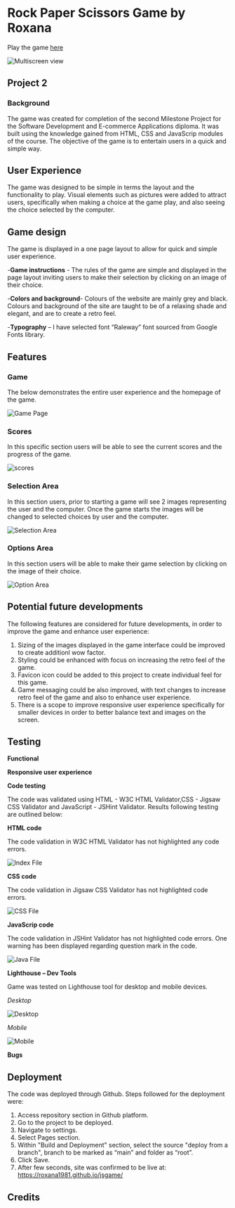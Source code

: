 # Rock Paper Scissors Game by Roxana

Play the game [here](https://roxana1981.github.io/jsgame/)

![Multiscreen view](assets/images/multi.JPG)

## Project 2

### Background

The game was created for completion of the second Milestone Project for the Software Development and E-commerce Applications diploma. It was built using the knowledge gained from HTML, CSS and JavaScrip modules of the course.
The objective of the game is to entertain users in a quick and simple way.

## User Experience 

The game was designed to be simple in terms the layout and the functionality to play. Visual elements such as pictures were added to attract users, specifically when making a choice at the game play, and also seeing the choice selected by the computer.

## Game design 

The game is displayed in a one page layout to allow for quick and simple user experience.

-**Game instructions** - The rules of the game are simple and displayed in the page layout inviting users to make their selection by clicking on an image of their choice.

-**Colors and background**- Colours of the website are mainly grey and black. Colours and background of the site are taught to be of a relaxing shade and elegant, and are to create a retro feel.

-**Typography** – I have selected font “Raleway” font sourced from Google Fonts library.

## Features 

### Game

The below demonstrates the entire user experience and the homepage of the game.

![Game Page](assets/images/page.JPG)

### Scores

In this specific section users will be able to see the current scores and the progress of the game.

![scores](assets/images/score.JPG)

### Selection Area

In this section users, prior to starting a game will see 2 images representing the user and the computer. Once the game starts the images will be changed to selected choices by user and the computer.

![Selection Area](assets/images/selection.JPG)

### Options Area

In this section users will be able to make their game selection by clicking on the image of their choice.

![Option Area](assets/images/options.JPG)

## Potential future developments

The following features are considered for future developments, in order to improve the game and enhance user experience:

1. Sizing of the images displayed in the game interface could be improved to create additionl wow factor.
2. Styling could be enhanced with focus on increasing the retro feel of the game.
3. Favicon icon could be added to this project to create individual feel for this game.
4. Game messaging could be also improved, with text changes to increase retro feel of the game and also to enhance user experience.
5. There is a scope to improve responsive user experience specifically for smaller devices in order to better balance text and images on the screen.

## Testing 

**Functional**

**Responsive user experience**

**Code testing**

The code was validated using HTML - W3C HTML Validator,CSS - Jigsaw CSS Validator and JavaScript - JSHint Validator.
Results following testing are outlined below:

**HTML code**

The code validation in W3C HTML Validator has not highlighted any code errors.

![Index File](assets/images/html.JPG)

**CSS code**

The code validation in Jigsaw CSS Validator has not highlighted code errors.

![CSS File](assets/images/css.JPG)

**JavaScrip code**

The code validation in JSHint Validator has not highlighted code errors. One warning has been displayed regarding question mark in the code.

![Java File](assets/images/javascript.JPG)

**Lighthouse – Dev Tools**

Game was tested on Lighthouse tool for desktop and mobile devices.

*Desktop*

![Desktop](assets/images/dlighthouse.JPG)

*Mobile*

![Mobile](assets/images/mlighthouse.JPG)

**Bugs**

## Deployment

The code was deployed through Github. Steps followed for the deployment were:

1. Access repository section in Github platform.
2. Go to the project to be deployed.
3. Navigate to settings.
4. Select Pages section.
5. Within "Build and Deployment" section, select the source "deploy from a branch", branch to be marked as “main” and folder as “root”.
6. Click Save.
7. After few seconds, site was confirmed to be live at: https://roxana1981.github.io/jsgame/

## Credits
